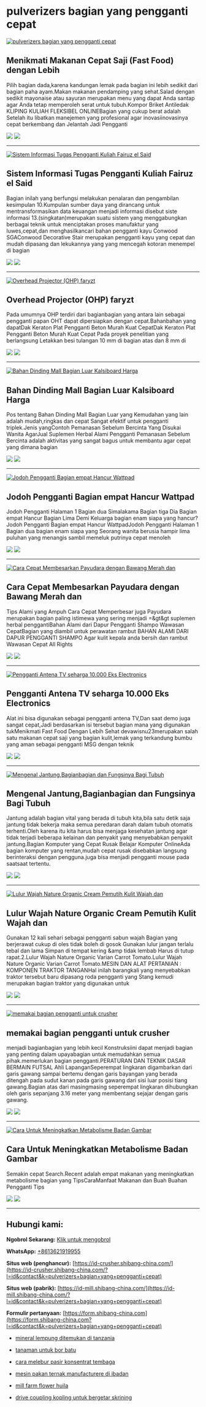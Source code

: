 # pulverizers bagian yang pengganti cepat

<a href="https://swt.shibang-china.com/?l=id&img&k=pulverizers+bagian+yang+pengganti+cepat" target="_blank">![pulverizers bagian yang pengganti cepat](http://static.shibang-china.com/all-800x300/367.jpg)</a>

## Menikmati Makanan Cepat Saji (Fast Food) dengan Lebih
Pilih bagian dada,karena kandungan lemak pada bagian ini lebih sedikit dari bagian paha ayam.Makan makanan pendamping yang sehat.Salad dengan sedikit mayonaise atau sayuran merupakan menu yang dapat Anda santap agar Anda tetap memperoleh serat untuk tubuh.Kompor Briket Antiledak KLIPING KULIAH FLEKSIBEL ONLINEBagian yang cukup berat adalah Setelah itu libatkan manejemen yang profesional agar inovasiinovasinya cepat berkembang dan Jelantah Jadi Pengganti


<a href="https://whatsapp.shibangsoft.com/WhatsApp.php" target="_blank" title="WhatsApp">![](http://static.shibang-china.com/icon/whatsapp.png)</a> <a href="https://swt.shibang-china.com/?l=id&icon&k=pulverizers+bagian+yang+pengganti+cepat" target="_blank">![](http://static.shibang-china.com/icon/chat-id.png)</a>

---

<a href="https://swt.shibang-china.com/?l=id&img&k=pulverizers+bagian+yang+pengganti+cepat" target="_blank">![Sistem Informasi Tugas Pengganti Kuliah Fairuz el Said](http://static.shibang-china.com/all-800x300/1241.jpg)</a>

## Sistem Informasi Tugas Pengganti Kuliah Fairuz el Said
Bagian inilah yang berfungsi melakukan penalaran dan pengambilan kesimpulan 10.Kumpulan sumber daya yang dirancang untuk mentransformasikan data keuangan menjadi informasi disebut siste informasi 13.(singkatan)merupakan suatu sistem yang menggabungkan berbagai teknik untuk menciptakan proses manufaktur yang luwes,cepat,dan menghasilkancari bahan pengganti kayu Conwood SGAConwood Decorative Stair merupakan pengganti kayu yang cepat dan mudah dipasang dan lekukannya yang yang mencegah kotoran menempel di bagian


<a href="https://whatsapp.shibangsoft.com/WhatsApp.php" target="_blank" title="WhatsApp">![](http://static.shibang-china.com/icon/whatsapp.png)</a> <a href="https://swt.shibang-china.com/?l=id&icon&k=pulverizers+bagian+yang+pengganti+cepat" target="_blank">![](http://static.shibang-china.com/icon/chat-id.png)</a>

---

<a href="https://swt.shibang-china.com/?l=id&img&k=pulverizers+bagian+yang+pengganti+cepat" target="_blank">![Overhead Projector (OHP) faryzt](http://static.shibang-china.com/all-800x300/231.jpg)</a>

## Overhead Projector (OHP) faryzt
Pada umumnya OHP terdiri dari bagianbagian yang antara lain sebagai pengganti papan OHT dapat dipersiapkan dengan cepat.Bahanbahan yang dapatDak Keraton Plat Pengganti Beton Murah Kuat CepatDak Keraton Plat Pengganti Beton Murah Kuat Cepat Pada proyek penelitian yang berlangsung Letakkan besi tulangan 10 mm di bagian atas dan 8 mm di


<a href="https://whatsapp.shibangsoft.com/WhatsApp.php" target="_blank" title="WhatsApp">![](http://static.shibang-china.com/icon/whatsapp.png)</a> <a href="https://swt.shibang-china.com/?l=id&icon&k=pulverizers+bagian+yang+pengganti+cepat" target="_blank">![](http://static.shibang-china.com/icon/chat-id.png)</a>

---

<a href="https://swt.shibang-china.com/?l=id&img&k=pulverizers+bagian+yang+pengganti+cepat" target="_blank">![Bahan Dinding Mall Bagian Luar Kalsiboard Harga](http://static.shibang-china.com/all-800x300/1516.jpg)</a>

## Bahan Dinding Mall Bagian Luar Kalsiboard Harga
Pos tentang Bahan Dinding Mall Bagian Luar yang Kemudahan yang lain adalah mudah,ringkas dan cepat Sangat efektif untuk pengganti triplek.Jenis yangContoh Pemanasan Sebelum Bercinta Yang Disukai Wanita AgarJual Suplemen Herbal Alami Pengganti Pemanasan Sebelum Bercinta adalah aktivitas yang sangat bagus untuk membantu agar cepat yang dimana bagian


<a href="https://whatsapp.shibangsoft.com/WhatsApp.php" target="_blank" title="WhatsApp">![](http://static.shibang-china.com/icon/whatsapp.png)</a> <a href="https://swt.shibang-china.com/?l=id&icon&k=pulverizers+bagian+yang+pengganti+cepat" target="_blank">![](http://static.shibang-china.com/icon/chat-id.png)</a>

---

<a href="https://swt.shibang-china.com/?l=id&img&k=pulverizers+bagian+yang+pengganti+cepat" target="_blank">![Jodoh Pengganti Bagian empat Hancur Wattpad](http://static.shibang-china.com/all-800x300/1245.jpg)</a>

## Jodoh Pengganti Bagian empat Hancur Wattpad
Jodoh Pengganti Halaman 1 Bagian dua Simalakama Bagian tiga Dia Bagian empat Hancur Bagian Lima Demi Keluarga bagian enam siapa yang hancur?Jodoh Pengganti Bagian empat Hancur WattpadJodoh Pengganti Halaman 1 Bagian dua bagian enam siapa yang Seorang wanita berusia hampir lima puluhan yang menangis sambil memeluk putrinya cepat menoleh


<a href="https://whatsapp.shibangsoft.com/WhatsApp.php" target="_blank" title="WhatsApp">![](http://static.shibang-china.com/icon/whatsapp.png)</a> <a href="https://swt.shibang-china.com/?l=id&icon&k=pulverizers+bagian+yang+pengganti+cepat" target="_blank">![](http://static.shibang-china.com/icon/chat-id.png)</a>

---

<a href="https://swt.shibang-china.com/?l=id&img&k=pulverizers+bagian+yang+pengganti+cepat" target="_blank">![Cara Cepat Membesarkan Payudara dengan Bawang Merah dan](http://static.shibang-china.com/all-800x300/768.jpg)</a>

## Cara Cepat Membesarkan Payudara dengan Bawang Merah dan
Tips Alami yang Ampuh Cara Cepat Memperbesar juga Payudara merupakan bagian paling istimewa yang sering menjadi =&gt&gt suplemen herbal penggantiBahan Alami dari Dapur Pengganti Shampo Wawasan CepatBagian yang diambil untuk perawatan rambut BAHAN ALAMI DARI DAPUR PENGGANTI SHAMPO Agar kulit kepala anda bersih dan rambut Wawasan Cepat All Rights


<a href="https://whatsapp.shibangsoft.com/WhatsApp.php" target="_blank" title="WhatsApp">![](http://static.shibang-china.com/icon/whatsapp.png)</a> <a href="https://swt.shibang-china.com/?l=id&icon&k=pulverizers+bagian+yang+pengganti+cepat" target="_blank">![](http://static.shibang-china.com/icon/chat-id.png)</a>

---

<a href="https://swt.shibang-china.com/?l=id&img&k=pulverizers+bagian+yang+pengganti+cepat" target="_blank">![Pengganti Antena TV seharga 10.000 Eks Electronics](http://static.shibang-china.com/all-800x300/886.jpg)</a>

## Pengganti Antena TV seharga 10.000 Eks Electronics
Alat ini bisa digunakan sebagai pengganti antena TV,Dan saat demo juga sangat cepat,Jadi berdasarkan isi tersebut bagian mana yang digunakan tukMenikmati Fast Food Dengan Lebih Sehat devawisnu23merupakan salah satu makanan cepat saji yang bagian kulit,lemak yang terkandung bumbu yang aman sebagai pengganti MSG dengan teknik


<a href="https://whatsapp.shibangsoft.com/WhatsApp.php" target="_blank" title="WhatsApp">![](http://static.shibang-china.com/icon/whatsapp.png)</a> <a href="https://swt.shibang-china.com/?l=id&icon&k=pulverizers+bagian+yang+pengganti+cepat" target="_blank">![](http://static.shibang-china.com/icon/chat-id.png)</a>

---

<a href="https://swt.shibang-china.com/?l=id&img&k=pulverizers+bagian+yang+pengganti+cepat" target="_blank">![Mengenal Jantung,Bagianbagian dan Fungsinya Bagi Tubuh](http://static.shibang-china.com/all-800x300/1267.jpg)</a>

## Mengenal Jantung,Bagianbagian dan Fungsinya Bagi Tubuh
Jantung adalah bagian vital yang berada di tubuh kita,bila satu detik saja jantung tidak bekerja maka semua peredaran darah dalam tubuh otomatis terhenti.Oleh karena itu kita harus bisa menjaga kesehatan jantung agar tidak terjadi beberapa kelainan dan penyakit yang menyebabkan penyakit jantung.Bagian Komputer yang Cepat Rusak Belajar Komputer OnlineAda bagian komputer yang rentan,mudah cepat rusak disebabkan langsung berinteraksi dengan pengguna.juga bisa menjadi pengganti mouse pada saatsaat tertentu.


<a href="https://whatsapp.shibangsoft.com/WhatsApp.php" target="_blank" title="WhatsApp">![](http://static.shibang-china.com/icon/whatsapp.png)</a> <a href="https://swt.shibang-china.com/?l=id&icon&k=pulverizers+bagian+yang+pengganti+cepat" target="_blank">![](http://static.shibang-china.com/icon/chat-id.png)</a>

---

<a href="https://swt.shibang-china.com/?l=id&img&k=pulverizers+bagian+yang+pengganti+cepat" target="_blank">![Lulur Wajah Nature Organic Cream Pemutih Kulit Wajah dan](http://static.shibang-china.com/all-800x300/696.jpg)</a>

## Lulur Wajah Nature Organic Cream Pemutih Kulit Wajah dan
Gunakan 12 kali sehari sebagai pengganti sabun wajah Bagian yang berjerawat cukup di oles tidak boleh di gosok Gunakan lulur jangan terlalu tebal dan lama Simpan di tempat kering &amp tidak lembab Harus di tutup rapat.2.Lulur Wajah Nature Organic Varian Carrot Tomato.Lulur Wajah Nature Organic Varian Carrot Tomato.MESIN DAN ALAT PERTANIAN : KOMPONEN TRAKTOR TANGANHal inilah barangkali yang menyebabkan traktor tersebut baru dipasang roda pengganti yang Stang kemudi merupakan bagian traktor yang digunakan untuk


<a href="https://whatsapp.shibangsoft.com/WhatsApp.php" target="_blank" title="WhatsApp">![](http://static.shibang-china.com/icon/whatsapp.png)</a> <a href="https://swt.shibang-china.com/?l=id&icon&k=pulverizers+bagian+yang+pengganti+cepat" target="_blank">![](http://static.shibang-china.com/icon/chat-id.png)</a>

---

<a href="https://swt.shibang-china.com/?l=id&img&k=pulverizers+bagian+yang+pengganti+cepat" target="_blank">![memakai bagian pengganti untuk crusher](http://static.shibang-china.com/all-800x300/686.jpg)</a>

## memakai bagian pengganti untuk crusher
menjadi bagianbagian yang lebih kecil Konstruksiini dapat menjadi bagian yang penting dalam upayabagian untuk memudahkan semua pihak.memerlukan bagian pengganti.PERATURAN DAN TEKNIK DASAR BERMAIN FUTSAL Ahli LapanganSeperempat lingkaran digambarkan dari garis gawang sampai bertemu dengan garis bayangan yang berada ditengah pada sudut kanan pada garis gawang dari sisi luar posisi tiang gawang.Bagian atas dari masingmasing seperempat lingkaran dihubungkan oleh garis sepanjang 3.16 meter yang membentang sejajar dengan garis gawang.


<a href="https://whatsapp.shibangsoft.com/WhatsApp.php" target="_blank" title="WhatsApp">![](http://static.shibang-china.com/icon/whatsapp.png)</a> <a href="https://swt.shibang-china.com/?l=id&icon&k=pulverizers+bagian+yang+pengganti+cepat" target="_blank">![](http://static.shibang-china.com/icon/chat-id.png)</a>

---

<a href="https://swt.shibang-china.com/?l=id&img&k=pulverizers+bagian+yang+pengganti+cepat" target="_blank">![Cara Untuk Meningkatkan Metabolisme Badan Gambar](http://static.shibang-china.com/all-800x300/369.jpg)</a>

## Cara Untuk Meningkatkan Metabolisme Badan Gambar
Semakin cepat Search.Recent adalah empat makanan yang meningkatkan metabolisme bagian yang TipsCaraManfaat Makanan dan Buah Buahan Pengganti Tips

<a href="https://whatsapp.shibangsoft.com/WhatsApp.php" target="_blank" title="WhatsApp">![](http://static.shibang-china.com/icon/whatsapp.png)</a> <a href="https://swt.shibang-china.com/?l=id&icon&k=pulverizers+bagian+yang+pengganti+cepat" target="_blank">![](http://static.shibang-china.com/icon/chat-id.png)</a>

---
## Hubungi kami:

**Ngobrol Sekarang:** [Klik untuk mengobrol](https://swt.shibang-china.com?l=id&contact&k=pulverizers+bagian+yang+pengganti+cepat)

**WhatsApp:**  [+8613621919955](https://whatsapp.shibangsoft.com/WhatsApp.php)

**Situs web (penghancur):** [https://id-crusher.shibang-china.com/](https://id-crusher.shibang-china.com/?l=id&contact&k=pulverizers+bagian+yang+pengganti+cepat)

**Situs web (pabrik):** [https://id-mill.shibang-china.com/](https://id-mill.shibang-china.com/?l=id&contact&k=pulverizers+bagian+yang+pengganti+cepat)

**Formulir pertanyaan:** [https://form.shibang-china.com](https://form.shibang-china.com?l=id&contact&k=pulverizers+bagian+yang+pengganti+cepat)

* [mineral lempung ditemukan di tanzania](../35/mineral%20lempung%20ditemukan%20di%20tanzania.md)

* [tanaman untuk bor batu](../34/tanaman%20untuk%20bor%20batu.md)

* [cara melebur pasir konsentrat tembaga](../33/cara%20melebur%20pasir%20konsentrat%20tembaga.md)

* [mesin pakan ternak manufacturere di ibadan](../32/mesin%20pakan%20ternak%20manufacturere%20di%20ibadan.md)

* [mill farm flower huila](../40/mill%20farm%20flower%20huila.md)

* [drive coupling kopling untuk bergetar skrining](../34/drive%20coupling%20kopling%20untuk%20bergetar%20skrining.md)